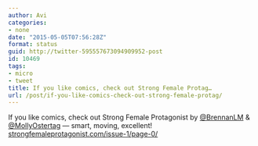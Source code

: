 ```yaml
---
author: Avi
categories:
- none
date: "2015-05-05T07:56:28Z"
format: status
guid: http://twitter-595557673094909952-post
id: 10469
tags:
- micro
- tweet
title: If you like comics, check out Strong Female Protag…
url: /post/if-you-like-comics-check-out-strong-female-protag/
---
```

If you like comics, check out Strong Female Protagonist by [@BrennanLM](http://twitter.com/BrennanLM) & [@MollyOstertag](http://twitter.com/MollyOstertag) — smart, moving, excellent! [strongfemaleprotagonist.com/issue-1/page-0/](http://strongfemaleprotagonist.com/issue-1/page-0/)